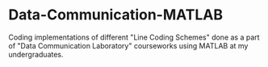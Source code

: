 # Data-Communication-MATLAB
Coding implementations of different "Line Coding Schemes"  done as a part of "Data Communication Laboratory" courseworks using MATLAB at my undergraduates.

